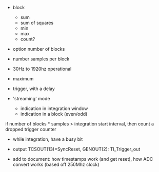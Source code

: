 - block
    - sum
    - sum of squares
    - min
    - max
    - count?

- option number of blocks
- number samples per block
- 30Hz to 1920hz operational
- maximum

- trigger, with a delay

- 'streaming' mode
    - indication in integration window
    - indication in a block (even/odd)


if number of blocks * samples > integration start interval, then count a dropped trigger counter

- while integration, have a busy bit


- output TCSOUT(13)=SyncReset, GENOUT(2): TI_Trigger_out


- add to document: how timestamps work (and get reset), how ADC convert works (based off 250Mhz clock)


